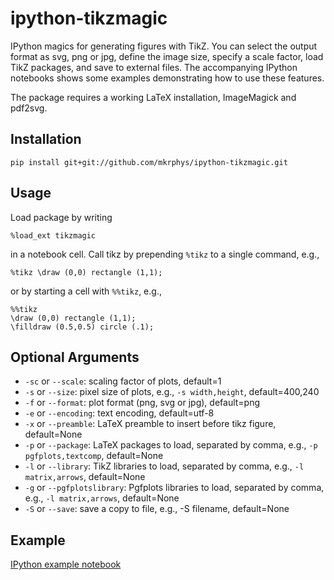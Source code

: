 # ipython-tikzmagic

IPython magics for generating figures with TikZ. You can select the output format as svg, png or jpg, define the image size, specify a scale factor, load TikZ packages, and save to external files. The accompanying IPython notebooks shows some examples demonstrating how to use these features.

The package requires a working LaTeX installation, ImageMagick and pdf2svg.

## Installation

```pip install git+git://github.com/mkrphys/ipython-tikzmagic.git```

## Usage

Load package by writing
```
%load_ext tikzmagic
```
in a notebook cell.
Call tikz by prepending `%tikz` to a single command, e.g.,
```
%tikz \draw (0,0) rectangle (1,1);
```
or by starting a cell with `%%tikz`, e.g.,
```
%%tikz
\draw (0,0) rectangle (1,1);
\filldraw (0.5,0.5) circle (.1);
```

## Optional Arguments

- `-sc` or `--scale`: scaling factor of plots, default=1
- `-s` or `--size`: pixel size of plots, e.g., `-s width,height`, default=400,240
- `-f` or `--format`: plot format (png, svg or jpg), default=png
- `-e` or `--encoding`: text encoding, default=utf-8
- `-x` or `--preamble`: LaTeX preamble to insert before tikz figure, default=None
- `-p` or `--package`: LaTeX packages to load, separated by comma, e.g., `-p pgfplots,textcomp`, default=None
- `-l` or `--library`: TikZ libraries to load, separated by comma, e.g., `-l matrix,arrows`, default=None
- `-g` or `--pgfplotslibrary`: Pgfplots libraries to load, separated by comma, e.g., `-l matrix,arrows`, default=None
- `-S` or `--save`: save a copy to file, e.g., -S filename, default=None

## Example

[IPython example notebook](tikzmagic_test.ipynb)

